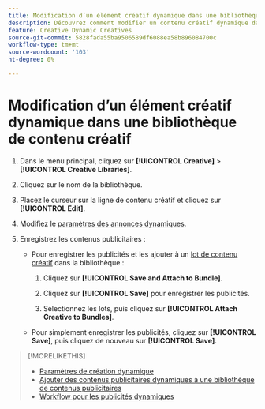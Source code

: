 ```yaml
---
title: Modification d’un élément créatif dynamique dans une bibliothèque de contenu créatif
description: Découvrez comment modifier un contenu créatif dynamique dans une bibliothèque de contenu créatif.
feature: Creative Dynamic Creatives
source-git-commit: 5828fada55ba9506589df6088ea58b896084700c
workflow-type: tm+mt
source-wordcount: '103'
ht-degree: 0%

---
```


# Modification d’un élément créatif dynamique dans une bibliothèque de contenu créatif

1. Dans le menu principal, cliquez sur **[!UICONTROL Creative]** > **[!UICONTROL Creative Libraries]**.

1. Cliquez sur le nom de la bibliothèque.

1. Placez le curseur sur la ligne de contenu créatif et cliquez sur **[!UICONTROL Edit]**.

1. Modifiez le [paramètres des annonces dynamiques](creative-settings-dynamic.md).

1. Enregistrez les contenus publicitaires :

   * Pour enregistrer les publicités et les ajouter à un [lot de contenu créatif](bundle-manage.md) dans la bibliothèque :

      1. Cliquez sur **[!UICONTROL Save and Attach to Bundle]**.

      1. Cliquez sur **[!UICONTROL Save]** pour enregistrer les publicités.

      1. Sélectionnez les lots, puis cliquez sur **[!UICONTROL Attach Creative to Bundles]**.

   * Pour simplement enregistrer les publicités, cliquez sur **[!UICONTROL Save]**, puis cliquez de nouveau sur **[!UICONTROL Save]**.

>[!MORELIKETHIS]
>
>* [ Paramètres de création dynamique ](creative-settings-dynamic.md)
>* [Ajouter des contenus publicitaires dynamiques à une bibliothèque de contenus publicitaires](creative-add-dynamic.md)
>* [Workflow pour les publicités dynamiques](/help/creative/introduction/workflow-dynamic-ads.md)

